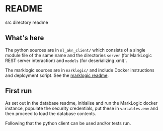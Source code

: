 # README

src directory readme

## What's here

The python sources are in `ml_akn_client/` which consists of a single
module file of the same name and the directories `server` (for MarkLogic
REST server interaction) and `models` (for deserializing xml)`.

The marklogic sources are in `marklogic/` and include Docker
instructions and deployment script. See the [marklogic
readme](./marklogic/README.md).

## First run

As set out in the database readme, initialise and run the MarkLogic
docker instance, populate the security credentials, put these in
`variables.env` and then proceed to load the database contents.

Following that the python client can be used and/or tests run.

